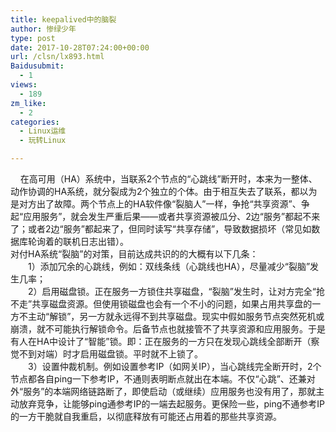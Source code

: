 ```yaml
---
title: keepalived中的脑裂
author: 惨绿少年
type: post
date: 2017-10-28T07:24:00+00:00
url: /clsn/lx893.html
Baidusubmit:
  - 1
views:
  - 189
zm_like:
  - 2
categories:
  - Linux运维
  - 玩转Linux

---
```

&nbsp; &nbsp; 在高可用（HA）系统中，当联系2个节点的&ldquo;心跳线&rdquo;断开时，本来为一整体、动作协调的HA系统，就分裂成为2个独立的个体。由于相互失去了联系，都以为是对方出了故障。两个节点上的HA软件像&ldquo;裂脑人&rdquo;一样，争抢&ldquo;共享资源&rdquo;、争起&ldquo;应用服务&rdquo;，就会发生严重后果&mdash;&mdash;或者共享资源被瓜分、2边&ldquo;服务&rdquo;都起不来了；或者2边&ldquo;服务&rdquo;都起来了，但同时读写&ldquo;共享存储&rdquo;，导致数据损坏（常见如数据库轮询着的联机日志出错）。  
对付HA系统&ldquo;裂脑&rdquo;的对策，目前达成共识的的大概有以下几条：  
　　1）添加冗余的心跳线，例如：双线条线（心跳线也HA），尽量减少&ldquo;裂脑&rdquo;发生几率；  
　　2）启用磁盘锁。正在服务一方锁住共享磁盘，&ldquo;裂脑&rdquo;发生时，让对方完全&ldquo;抢不走&rdquo;共享磁盘资源。但使用锁磁盘也会有一个不小的问题，如果占用共享盘的一方不主动&ldquo;解锁&rdquo;，另一方就永远得不到共享磁盘。现实中假如服务节点突然死机或崩溃，就不可能执行解锁命令。后备节点也就接管不了共享资源和应用服务。于是有人在HA中设计了&ldquo;智能&rdquo;锁。即：正在服务的一方只在发现心跳线全部断开（察觉不到对端）时才启用磁盘锁。平时就不上锁了。  
　　3）设置仲裁机制。例如设置参考IP（如网关IP），当心跳线完全断开时，2个节点都各自ping一下参考IP，不通则表明断点就出在本端。不仅&ldquo;心跳&rdquo;、还兼对外&ldquo;服务&rdquo;的本端网络链路断了，即使启动（或继续）应用服务也没有用了，那就主动放弃竞争，让能够ping通参考IP的一端去起服务。更保险一些，ping不通参考IP的一方干脆就自我重启，以彻底释放有可能还占用着的那些共享资源。